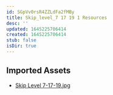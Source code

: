 ```yaml
---
id: SGpVv0rsR4ZZLdFa2fMBy
title: Skip_level_7 17 19 1 Resources
desc: ''
updated: 1645225706414
created: 1645225706414
stub: false
isDir: true
---
```

## Imported Assets
- [Skip Level 7-17-19.jpg](/assets/skip-level-7-17-19-EHwkLQhIDTbm.jpg)
